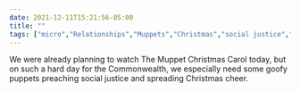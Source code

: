 ```yaml
---
date: 2021-12-11T15:21:56-05:00
title: ""
tags: ["micro","Relationships","Muppets","Christmas","social justice","2021 Kentucky tornadoes"]
---
```

We were already planning to watch The Muppet Christmas Carol today, but on such a hard day for the Commonwealth, we especially need some goofy puppets preaching social justice and spreading Christmas cheer.
